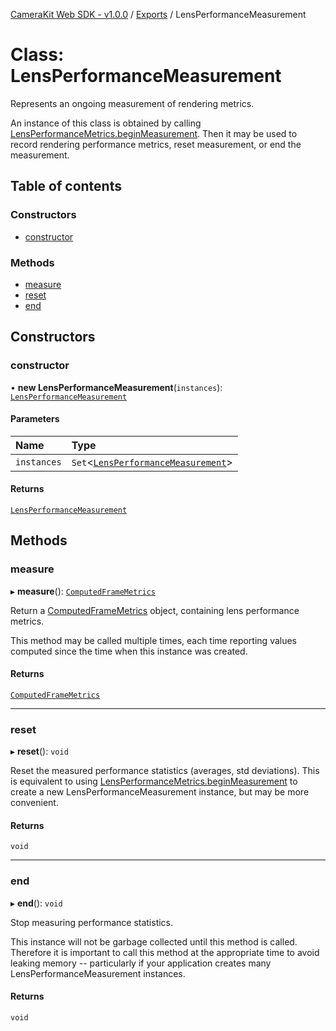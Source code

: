 [CameraKit Web SDK - v1.0.0](../README.md) / [Exports](../modules.md) / LensPerformanceMeasurement

# Class: LensPerformanceMeasurement

Represents an ongoing measurement of rendering metrics.

An instance of this class is obtained by calling [LensPerformanceMetrics.beginMeasurement](LensPerformanceMetrics.md#beginmeasurement). Then it may be
used to record rendering performance metrics, reset measurement, or end the measurement.

## Table of contents

### Constructors

- [constructor](LensPerformanceMeasurement.md#constructor)

### Methods

- [measure](LensPerformanceMeasurement.md#measure)
- [reset](LensPerformanceMeasurement.md#reset)
- [end](LensPerformanceMeasurement.md#end)

## Constructors

### constructor

• **new LensPerformanceMeasurement**(`instances`): [`LensPerformanceMeasurement`](LensPerformanceMeasurement.md)

#### Parameters

| Name | Type |
| :------ | :------ |
| `instances` | `Set`\<[`LensPerformanceMeasurement`](LensPerformanceMeasurement.md)\> |

#### Returns

[`LensPerformanceMeasurement`](LensPerformanceMeasurement.md)

## Methods

### measure

▸ **measure**(): [`ComputedFrameMetrics`](../interfaces/ComputedFrameMetrics.md)

Return a [ComputedFrameMetrics](../interfaces/ComputedFrameMetrics.md) object, containing lens performance metrics.

This method may be called multiple times, each time reporting values computed since the time when this instance
was created.

#### Returns

[`ComputedFrameMetrics`](../interfaces/ComputedFrameMetrics.md)

___

### reset

▸ **reset**(): `void`

Reset the measured performance statistics (averages, std deviations). This is equivalent to using
[LensPerformanceMetrics.beginMeasurement](LensPerformanceMetrics.md#beginmeasurement) to create a new LensPerformanceMeasurement instance, but may be
more convenient.

#### Returns

`void`

___

### end

▸ **end**(): `void`

Stop measuring performance statistics.

This instance will not be garbage collected until this method is called. Therefore it is important to call this
method at the appropriate time to avoid leaking memory -- particularly if your application creates many
LensPerformanceMeasurement instances.

#### Returns

`void`

